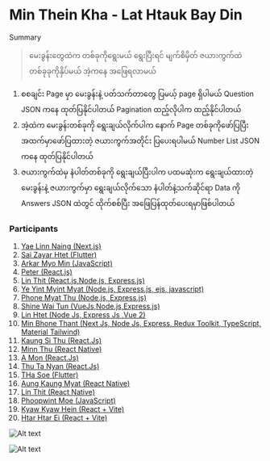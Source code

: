 # Min Thein Kha - Lat Htauk Bay Din

Summary
> မေးခွန်းတွေထဲက တစ်ခုကိုရွေးမယ်
ရွေးပြီးရင် မျက်စိမှိတ် ဇယားကွက်ထဲတစ်ခုခုကိုနှိပ်မယ်
အဲ့ကနေ အဖြေရလာမယ်

1. စစချင်း Page မှာ မေးခွန်းနဲ့ ပတ်သက်တာတွေ ပြမယ့် page ရှိပါမယ် Question JSON ကနေ ထုတ်ပြနိုင်ပါတယ် Pagination ထည့်လိုပါက ထည့်နိုင်ပါတယ်
2. အဲ့ထဲက မေးခွန်းတစ်ခုကို ရွေးချယ်လိုက်ပါက နောက် Page တစ်ခုကိုဖော်ပြပြီး အထက်မှာဖော်ပြထားတဲ့ ဇယားကွက်အတိုင်း ပြပေးရပါမယ် Number List JSON ကနေ ထုတ်ပြနိုင်ပါတယ် 
3. ဇယားကွက်ထဲမှ နံပါတ်တစ်ခုကို ရွေးချယ်ပြီးပါက ပထမဆုံးက ရွေးချယ်ထားတဲ့ မေးခွန်းနဲ့ ဇယားကွက်မှာ ရွေးချယ်လိုက်သော နံပါတ်နဲ့သက်ဆိုင်ရာ Data ကို Answers JSON ထဲတွင် ထိုက်စစ်ပြီး အဖြေပြန်ထုတ်ပေးရမှာဖြစ်ပါတယ်

### Participants
1. [Yae Linn Naing (Next.js)](https://github.com/San-Linn-Phyo/mintheinkha)
2. [Sai Zayar Htet (Flutter)](https://github.com/SaiZayarHtet7/lat_htauk_bay_din)
3. [Arkar Myo Min (JavaScript)](https://github.com/akmm-dev)
4. [Peter (React.js)](https://github.com/peterlianpi/mintheinkha-lathtaukbaydin)
5. [Lin Thit (React.js,Node.js, Express.js)](https://github.com/LinThit27/MinTheinKha-React-Node-Json.git)
6. [Ye Yint Myint Myat (Node.js, Express.js, ejs, javascript)](https://github.com/YeYint3424/MinTheinKha.git)
7. [Phone Myat Thu (Node.js, Express.js)](https://github.com/HponeMyatThu/HMTMinTheinKha)
8. [Shine Wai Tun (VueJs,Node.js,Express.js)](https://github.com/shinewwaihtun/BayDinApp.git)
9. [Lin Htet (Node Js, Express Js ,Vue 2)](https://github.com/LinnHtet29/lattaulkbaydin.git)
10. [Min Bhone Thant (Next Js, Node Js, Express, Redux Toolkit, TypeScript, Material Tailwind)](https://github.com/Antaraes/BayDinApp)
11. [Kaung Si Thu (React.Js)](https://github.com/kaungsithu202/bay-din)
12. [Minn Thu (React Native)](https://github.com/thukyaw11/baydin)
13. [A Mon (React.Js)](https://github.com/Amoz19/BayDinApp)
14. [Thu Ta Nyan (React.Js)](https://github.com/thutashein/MinTheinKha)
15. [THa Soe (Flutter)](https://github.com/THaSoe/baydin_project)
16. [Aung Kaung Myat (React Native)](https://github.com/aungkaungmyat9504/bay-din)
17. [Lin Thit (React Native)](https://github.com/LinThit27/MinThienKha_ReactNative)
18. [Phoopwint Moe (JavaScript)](https://github.com/Mozart-liv/MinTheinKha_LatHtaukBayDin)
19. [Kyaw Kyaw Hein (React + Vite)](https://github.com/KyawKyawHein/Baydin)
20. [Htar Htar Ei (React + Vite)](https://github.com/htarhtarei670/mintheinkhabaydin)

![Alt text](https://raw.githubusercontent.com/sannlynnhtun-coding/MinTheinKha-LatHtaukBayDin/main/MinTheinKha%20LatHtaukBayDin%20Flow.jpg)

![Alt text](https://raw.githubusercontent.com/sannlynnhtun-coding/MinTheinKha-LatHtaukBayDin/main/MinTheinKha%20LatHtaukBayDin%20Mind%20Map.PNG)
